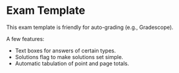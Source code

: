 # Exam Template 

This exam template is friendly for auto-grading (e.g., Gradescope).

A few features:
* Text boxes for answers of certain types.
* Solutions flag to make solutions set simple.
* Automatic tabulation of point and page totals.
